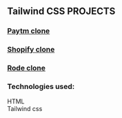 ## Tailwind CSS PROJECTS 

### [Paytm clone](https://github.com/iamjabeed/Paytm-UI-clone)
### [Shopify clone](https://github.com/iamjabeed/shopifyClone)
### [Rode clone](https://github.com/iamjabeed/RodeUiClone)


### Technologies used:<br>
HTML <br>
Tailwind css
